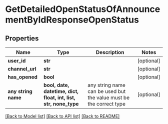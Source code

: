 # GetDetailedOpenStatusOfAnnouncementByIdResponseOpenStatus


## Properties
Name | Type | Description | Notes
------------ | ------------- | ------------- | -------------
**user_id** | **str** |  | [optional] 
**channel_url** | **str** |  | [optional] 
**has_opened** | **bool** |  | [optional] 
**any string name** | **bool, date, datetime, dict, float, int, list, str, none_type** | any string name can be used but the value must be the correct type | [optional]

[[Back to Model list]](../README.md#documentation-for-models) [[Back to API list]](../README.md#documentation-for-api-endpoints) [[Back to README]](../README.md)



